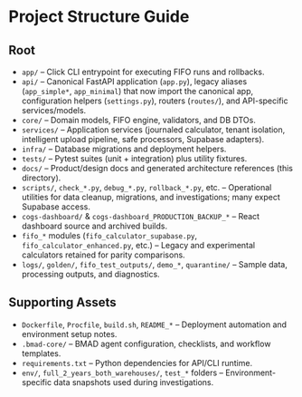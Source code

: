 # Project Structure Guide

## Root
- `app/` – Click CLI entrypoint for executing FIFO runs and rollbacks.
- `api/` – Canonical FastAPI application (`app.py`), legacy aliases (`app_simple*`, `app_minimal`) that now import the canonical app, configuration helpers (`settings.py`), routers (`routes/`), and API-specific services/models.
- `core/` – Domain models, FIFO engine, validators, and DB DTOs.
- `services/` – Application services (journaled calculator, tenant isolation, intelligent upload pipeline, safe processors, Supabase adapters).
- `infra/` – Database migrations and deployment helpers.
- `tests/` – Pytest suites (unit + integration) plus utility fixtures.
- `docs/` – Product/design docs and generated architecture references (this directory).
- `scripts/`, `check_*.py`, `debug_*.py`, `rollback_*.py`, etc. – Operational utilities for data cleanup, migrations, and investigations; many expect Supabase access.
- `cogs-dashboard/` & `cogs-dashboard_PRODUCTION_BACKUP_*` – React dashboard source and archived builds.
- `fifo_*` modules (`fifo_calculator_supabase.py`, `fifo_calculator_enhanced.py`, etc.) – Legacy and experimental calculators retained for parity comparisons.
- `logs/`, `golden/`, `fifo_test_outputs/`, `demo_*`, `quarantine/` – Sample data, processing outputs, and diagnostics.

## Supporting Assets
- `Dockerfile`, `Procfile`, `build.sh`, `README_*` – Deployment automation and environment setup notes.
- `.bmad-core/` – BMAD agent configuration, checklists, and workflow templates.
- `requirements.txt` – Python dependencies for API/CLI runtime.
- `env/`, `full_2_years_both_warehouses/`, `test_*` folders – Environment-specific data snapshots used during investigations.
